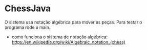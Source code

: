 # ChessJava
O sistema usa notação algébrica para mover as peças. Para testar o programa rode a main.
 - como funciona o sistema de notação algébrica: https://en.wikipedia.org/wiki/Algebraic_notation_(chess)
